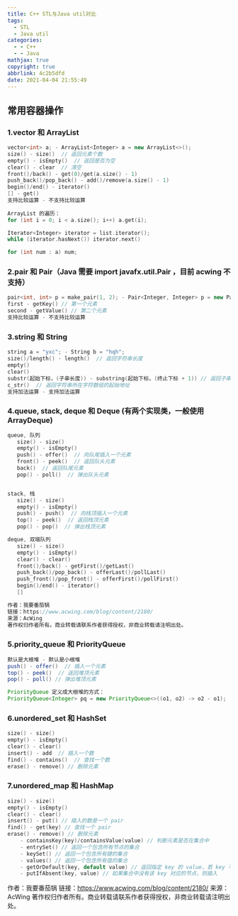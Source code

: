 ```yaml
---
title: C++ STL与Java util对比
tags:
  - STL
  - Java util
categories:
  - - C++
  - - Java
mathjax: true
copyright: true
abbrlink: 4c2b5dfd
date: 2021-04-04 21:55:49
---
```


## 常用容器操作

### 1.vector 和 ArrayList

<!--more-->

```C++
vector<int> a; - ArrayList<Integer> a = new ArrayList<>();
size() - size()  // 返回元素个数
empty() - isEmpty()  // 返回是否为空
clear() - clear  // 清空
front()/back() - get(0)/get(a.size() - 1)
push_back()/pop_back() - add()/remove(a.size() - 1)
begin()/end() - iterator()
[] - get()
支持比较运算 - 不支持比较运算
    
ArrayList 的遍历：
for (int i = 0; i < a.size(); i++) a.get(i);

Iterator<Integer> iterator = list.iterator();
while (iterator.hasNext()) iterator.next()

for (int num : a) num;
```

### 2.pair 和 Pair（Java 需要 import javafx.util.Pair ，目前 acwing 不支持）

```C++
pair<int, int> p = make_pair(1, 2); - Pair<Integer, Integer> p = new Pair<>(1, 2); 
first - getKey() // 第一个元素
second - getValue() // 第二个元素
支持比较运算 - 不支持比较运算
```

### 3.string 和 String

```C++
string a = "yxc"; - String b = "hqh";
size()/length() - length()  // 返回字符串长度
empty()
clear()
substr(起始下标，(子串长度)) - substring(起始下标，(终止下标 + 1)) // 返回子串
c_str()  // 返回字符串所在字符数组的起始地址
支持加法运算 - 支持加法运算
```

### 4.queue, stack, deque 和 Deque (有两个实现类，一般使用 ArrayDeque)

```C++
queue, 队列
   size() - size()
   empty() - isEmpty()
   push() - offer()  // 向队尾插入一个元素
   front() - peek()  // 返回队头元素
   back()  // 返回队尾元素
   pop() - poll()  // 弹出队头元素


stack, 栈
   size() - size()
   empty() - isEmpty()
   push() - push()  // 向栈顶插入一个元素
   top() - peek()  // 返回栈顶元素
   pop() - pop()  // 弹出栈顶元素

deque, 双端队列
   size() - size()
   empty() - isEmpty()
   clear() - clear()
   front()/back() - getFirst()/getLast()
   push_back()/pop_back() - offerLast()/pollLast()
   push_front()/pop_front() - offerFirst()/pollFirst()
   begin()/end() - iterator()
   []

作者：我要番茄锅
链接：https://www.acwing.com/blog/content/2180/
来源：AcWing
著作权归作者所有。商业转载请联系作者获得授权，非商业转载请注明出处。
```

### 5.priority_queue 和 PriorityQueue

```java
默认是大根堆 - 默认是小根堆
push() - offer()  // 插入一个元素
top() - peek()  // 返回堆顶元素
pop() - poll() // 弹出堆顶元素

PriorityQueue 定义成大根堆的方式：
PriorityQueue<Integer> pq = new PriorityQueue<>((o1, o2) -> o2 - o1);
```

### 6.unordered_set 和 HashSet

```C++
size() - size()
empty() - isEmpty()
clear() - clear()
insert() - add  // 插入一个数
find() - contains()  // 查找一个数
erase() - remove() // 删除元素
```

### 7.unordered_map 和 HashMap

```c++
size() - size()
empty() - isEmpty()
clear() - clear()
insert() - put() // 插入的数是一个 pair
find() - get(key) // 查找一个 pair
erase() - remove() // 删除元素
    - containsKey(key)/containsValue(value) // 判断元素是否在集合中
    - entrySet() // 返回一个包含所有节点的集合
    - keySet() // 返回一个包含所有键的集合
    - values() // 返回一个包含所有值的集合
    - getOrDefault(key, default value) // 返回指定 key 的 value，若 key 不存在 则返回 default value
    - putIfAbsent(key, value) // 如果集合中没有该 key 对应的节点，则插入
```

作者：我要番茄锅
链接：https://www.acwing.com/blog/content/2180/
来源：AcWing
著作权归作者所有。商业转载请联系作者获得授权，非商业转载请注明出处。